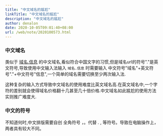 ```yaml
---
title: "中文域名的尴尬"
linkTitle: "中文域名的尴尬"
description: "中文域名的尴尬"
author: denalon
date: 2020-10-05T09:01:40+08:00
url: /web/note/2020100573.html
---
```


### 中文域名

类似于 [域名.信息](http://xn--eqrt2g.xn--vuq861b/) 的中文域名,看似符合中国文字的习惯,但是域名url的符号"."是英文符号,导致使用中文输入法输入 `域名.信息` 时需要输入 中文符号"域名"+英文符号"."+中文符号"信息",一个简单的域名需要切换至少两次输入法.

这种复杂的输入方式导致中文域名的使用难度比英文域名高.在英文域名中,一个字符的差别就会使得域名价格翻十几甚至几十倍价格.中文域名如此尴尬的使用方法实则推广难度大.


### 中文的符号

不知道何时,中文排版需要自创 全角符号 ，。代替   .   , 等符号。导致在电脑操作上，两者具有较大不同。